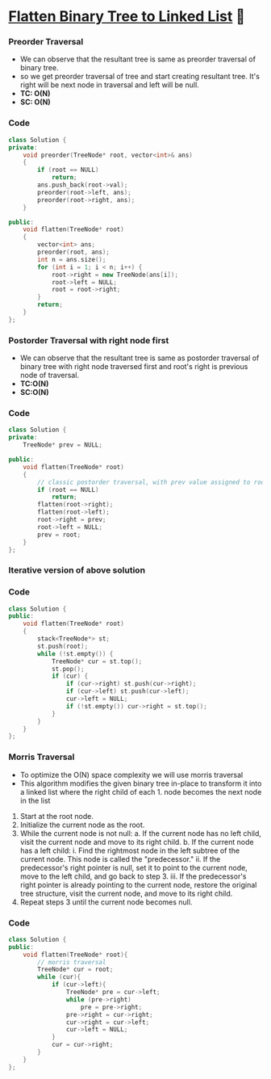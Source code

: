 # [Flatten Binary Tree to Linked List](./Day_33/114_flattenBinaryTreeToLinkedList.md) 🌟

### Preorder Traversal

-   We can observe that the resultant tree is same as preorder traversal of binary tree.
-   so we get preorder traversal of tree and start creating resultant tree. It's right will be next node in traversal and left will be null.
-   **TC: O(N)**
-   **SC: O(N)**

### Code

```cpp
class Solution {
private:
    void preorder(TreeNode* root, vector<int>& ans)
    {
        if (root == NULL)
            return;
        ans.push_back(root->val);
        preorder(root->left, ans);
        preorder(root->right, ans);
    }

public:
    void flatten(TreeNode* root)
    {
        vector<int> ans;
        preorder(root, ans);
        int n = ans.size();
        for (int i = 1; i < n; i++) {
            root->right = new TreeNode(ans[i]);
            root->left = NULL;
            root = root->right;
        }
        return;
    }
};
```

### Postorder Traversal with right node first

-   We can observe that the resultant tree is same as postorder traversal of binary tree with right node traversed first and root's right is previous node of traversal.
-   **TC:O(N)**
-   **SC:O(N)**

### Code

```cpp
class Solution {
private:
    TreeNode* prev = NULL;

public:
    void flatten(TreeNode* root)
    {
        // classic postorder traversal, with prev value assigned to root->right and root->left as null
        if (root == NULL)
            return;
        flatten(root->right);
        flatten(root->left);
        root->right = prev;
        root->left = NULL;
        prev = root;
    }
};
```

### Iterative version of above solution

### Code

```cpp
class Solution {
public:
    void flatten(TreeNode* root)
    {
        stack<TreeNode*> st;
        st.push(root);
        while (!st.empty()) {
            TreeNode* cur = st.top();
            st.pop();
            if (cur) {
                if (cur->right) st.push(cur->right);
                if (cur->left) st.push(cur->left);
                cur->left = NULL;
                if (!st.empty()) cur->right = st.top();
            }
        }
    }
};
```

### Morris Traversal

-   To optimize the O(N) space complexity we will use morris traversal
-   This algorithm modifies the given binary tree in-place to transform it into a linked list where the right child of each 1. node becomes the next node in the list

1. Start at the root node.
2. Initialize the current node as the root.
3. While the current node is not null:
   a. If the current node has no left child, visit the current node and move to its right child.
   b. If the current node has a left child:
    i. Find the rightmost node in the left subtree of the current node. This node is called the "predecessor."
    ii. If the predecessor's right pointer is null, set it to point to the current node, move to the left child, and go back to step 3.
    iii. If the predecessor's right pointer is already pointing to the current node, restore the original tree structure, visit the current node, and move to its right child.
4. Repeat steps 3 until the current node becomes null.

### Code

```cpp
class Solution {
public:
    void flatten(TreeNode* root){
        // morris traversal
        TreeNode* cur = root;
        while (cur){
            if (cur->left){
                TreeNode* pre = cur->left;
                while (pre->right)
                    pre = pre->right;
                pre->right = cur->right;
                cur->right = cur->left;
                cur->left = NULL;
            }
            cur = cur->right;
        }
    }
};
```
